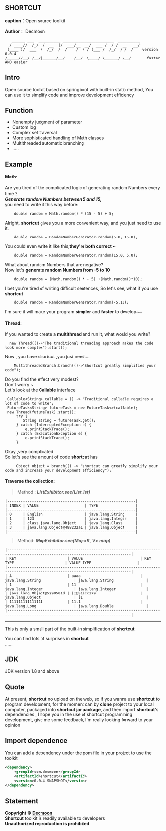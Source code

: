 SHORTCUT
-
**caption**：Open source toolkit

**Author**： Decmoon 

```logo
   ______ ___  __________ _______________________  __________
  / ____//  /_/  /  __  |/  ___/__  __/  ___ /  / /  __   __/
 (____ )/  ___  /  /_/  /  /    /  / / (___ /  /_/  / /  /    version 0.0.4
/_____//__/ /__/|______/__/    /__/  \____/ \______/ /__/       faster AND easier
```
Intro
-
Open source toolkit based on springboot with built-in static method,
You can use it to simplify code and improve development efficiency

Function
-
+ Nonempty judgment of parameter
+ Custom log
+ Complex set traversal
+ More sophisticated handling of Math classes
+ Multithreaded automatic branching
+ .....

Example
-
#### Math: 
Are you tired of the complicated logic of generating random Numbers every time？<br/>
**_Generate random Numbers between 5 and 15,_**<br/>
you need to write it this way before:
```
    double random = Math.random() * (15 - 5) + 5;
```
Alright, **shortcut** gives you a more convenient way, and you just need to use it.
```
    double random = RandomNumberGenerator.random(5.0, 15.0);
```
You could even write it like this,**they're both correct ~**
```
    double random = RandomNumberGenerator.random(15.0, 5.0);
```
What about random Numbers that are negative?<br/>
Now let's **generate random Numbers from -5 to 10**
```
    double random = (Math.random() * - 5) +(Math.random()*10);
```
I bet you're tired of writing difficult sentences,
So let's see, what if you use **shortcut**
```
    double random = RandomNumberGenerator.random(-5,10);
```
I'm sure it will make your program **simpler** and **faster** to develop~~

#### Thread: 

If you wanted to create a **multithread** and run it, what would you write?
```
  new Thread(()->"The traditional threading approach makes the code look more complex").start();

```
Now , you have shortcut ,you just need....
```
    MultithreadedBranch.branch(()->"Shortcut greatly simplifies your code");
```

Do you find the effect very modest?<br/>
Don't worry ~ <br/>
Let's look at the **Callable** interface
```
 Callable<String> callable = () -> "Traditional callable requires a lot of code to write";
 FutureTask<String> futureTask = new FutureTask<>(callable);
 new Thread(futureTask).start();
     try {
        String string = futureTask.get();
     } catch (InterruptedException e) {
         e.printStackTrace();
     } catch (ExecutionException e) {
         e.printStackTrace();
     }
```
Okay ,very complicated <br/> 
So let's see the amount of code **shortcut** has
```
     Object object = branch(() -> "shortcut can greatly simplify your code and increase your development efficiency");
```

#### Traverse the collection: 

> Method : **_ListExhibitor.see(List<E> list)_**
```
|----------------------------------------------------------|
| INDEX | VALUE                     | TYPE                 |
|----------------------------------------------------------|
| 0     | English                   | java.lang.String     |
| 1     | 123                       | java.lang.Integer    |
| 2     | class java.lang.Object    | java.lang.Class      |
| 3     | java.lang.Object@488232a1 | java.lang.Object     |
|----------------------------------------------------------|

```
>  Method: **_MapExhibitor.see(Map<K, V> map)_**
```
|------------------------------------------------------------------------------------------------------------------------------|
| KEY                       | VALUE                          | KEY TYPE                       | VALUE TYPE                     |
|------------------------------------------------------------------------------------------------------------------------------|
| A                         | aaaa                           | java.lang.String               | java.lang.String               |
| 1                         | 11                             | java.lang.Integer              | java.lang.Integer              |
| java.lang.Object@5290501d | [I@51acc179                    | java.lang.Object               | [I                             |
| 111111111111111           | 11.1                           | java.lang.Long                 | java.lang.Double               |
|------------------------------------------------------------------------------------------------------------------------------|

```
---

This is only a small part of the built-in simplification of **shortcut**

You can find lots of surprises in **shortcut**<br/>
......

JDK
-
JDK version 1.8 and above

Quote 
-
At present, **shortcut** no upload on the web, so if you wanna use **shortcut** to program development,
for the moment can by **clone** project to your local computer, 
packaged into **shortcut jar package**, and then import **shortcut**'s dependencies ,
I hope you in the use of shortcut programming development, give me some feedback,
I'm really looking forward to your opinion

Import dependence
-

You can add a dependency under the pom file in your project to use the toolkit

```xml
<dependency>
    <groupId>com.decmoon</groupId>
    <artifactId>shortcut</artifactId>
    <version>0.0.4-SNAPSHOT</version>
</dependency>
```

Statement
-

**Copyright © [Decmoon](https://github.com/Decmoon)**<br/>
**Shortcut** toolkit is readily available to developers<br/>
**Unauthorized reproduction is prohibited**